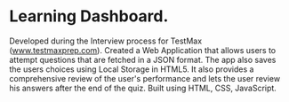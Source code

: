 # Learning Dashboard.
Developed during the Interview process for TestMax (www.testmaxprep.com).
Created a Web Application that allows users to attempt questions that are fetched in a JSON format. The app also saves the users choices using Local Storage in HTML5. It also provides a comprehensive review of the user's performance and lets the user review his answers after the end of the quiz.
Built using HTML, CSS, JavaScript.



